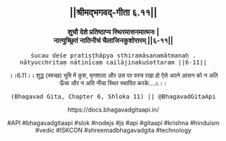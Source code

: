 <center><h2>||श्रीमद्‍भगवद्‍-गीता ६.११||</h2>
<h3>शुचौ देशे प्रतिष्ठाप्य स्थिरमासनमात्मनः |<br/>नात्युच्छ्रितं नातिनीचं चैलाजिनकुशोत्तरम् ||६-११||</h3>
<pre>śucau deśe pratiṣṭhāpya sthiramāsanamātmanaḥ .<br/>nātyucchritaṃ nātinīcaṃ cailājinakuśottaram ||6-11||</pre>
<p>।।6.11।। शुद्ध (स्वच्छ) भूमि में कुश, मृगशाला और उस पर वस्त्र रखा हो ऐसे अपने आसन को न अति ऊँचा और न अति नीचा स्थिर स्थापित करके....৷৷.।।</p>
<pre>(Bhagavad Gita, Chapter 6, Shloka 11) || @BhagavadGitaApi</pre><p>https://docs.bhagavadgitaapi.in/</p><p>#API #bhagavadgitaapi #slok #nodejs #js #api #gitaapi #krishna #hinduism #vedic #ISKCON #shreemadbhagavadgita #technology</p></center>